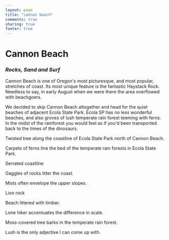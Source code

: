 ```yaml
---
layout: page
title: "cannon beach"
comments: true
sharing: true
footer: true
---
```

<h1>Cannon Beach</h1>
<h3><em>Rocks, Sand and Surf</em></h3>
Cannon Beach is one of Oregon's most picturesque, and most popular, stretches of coast. Its most unique feature is the fantastic Haystack Rock. Needless to say, in early August when we were there the area overflowed with beachgoers. 

We decided to skip Cannon Beach altogether and head for the quiet beaches of adjacent Ecola State Park. Ecola SP has no less wonderful beaches, and also groves of lush temperate rain forest teeming with ferns. In the midst of the rainforest you would feel as if you'd been transported back to the times of the dinosaurs.


Twisted tree along the coastline of Ecola State Park north of Cannon Beach.


Carpets of ferns line the bed of the temperate rain forests in Ecola State Park.


Serrated coastline

Gaggles of rocks litter the coast.


Mists often envelope the upper slopes.

Lion rock

Beach littered with timber.

Lone hiker accentuates the difference in scale.

Moss-covered tree barks in the temperate rain forest.

Lush is the only adjective I can come up with.
